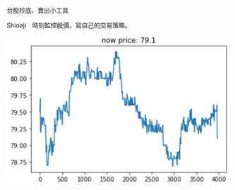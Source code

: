 台股抄底、賣出小工具　

Shioaji　時刻監控股價，寫自己的交易策略。  

![image](https://github.com/serendipity109/Shioaji_tool/blob/master/2408.PNG)

